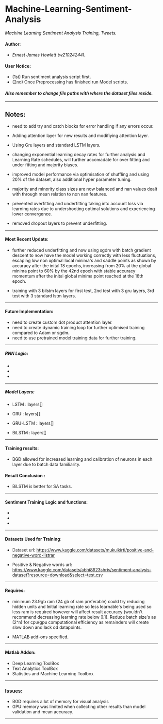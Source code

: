 # Machine-Learning-Sentiment-Analysis
*Machine Learning Sentiment Analysis Training, Tweets.*

#### Author: 
- *Ernest James Howlett (w21024244).* 

#### User Notice:

- (1st) Run sentiment analysis script first.
- (2nd) Once Preprocessing has finished run Model scripts.

 #### *Also remember to change file paths with where the dataset files reside.*


---------

## Notes: 

- need to add try and catch blocks for error handling if any errors occur.
- Adding attention layer for new results and modifiying attention layer.
- Using Gru layers and standard LSTM layers.
- changing exponential learning decay rates for further analysis and   Learning Rate schedules, will further accomadate for over fitting and under fitting and majority biases.

- improved model performance via optimisation of shuffling and using 20% of the dataset, also additional hyper parameter tuning.

- majority and minority class sizes are now balanced and nan values dealt with through mean relation to non nan features.
- prevented overfitting and underfitting taking into account loss via learning rates due to undershooting optimal solutions and experiencing lower convergence.

- removed dropout layers to prevent underfitting.
----

#### Most Recent Update: 

- further reduced underfitting and now using sgdm with batch gradient descent to now have the model working correctly with less fluctuations, escaping low non optimal local minima's and saddle points as shown by accuracy after the inital 18 epochs, increasing from 20% at the global minima point to 60% by the 42nd epoch with stable accuracy momentum after the inital global minima point reached at the 18th epoch.

- training with 3 bilstm layers for first test, 2nd test with 3 gru layers, 3rd test with 3 standard lstm layers.
----

#### Future Implementation:

- need to create custom dot product attention layer.
- need to create dynamic training loop for further optimised training compared to Adam or sgdm.
- need to use pretrained model training data for further training. 

-----
##### RNN Logic:

- 
-
-

----
##### Model Layers: 


- LSTM : layers[]

- GRU : layers[]


- GRU-LSTM : layers[]


- BiLSTM : layers[]
-----

#### Training results:  

- BGD allowed for increased learning and calibration of neurons in each layer due to batch data familiarity.


#### Result Conclusion : 

- BiLSTM is better for SA tasks.

-----
#### Sentiment Training Logic and functions:

-
-
-

-----
#### Datasets Used for Training: 


- Dataset url: https://www.kaggle.com/datasets/mukulkirti/positive-and-negative-word-listrar


- Positive & Negative words url: 
https://www.kaggle.com/datasets/abhi8923shriv/sentiment-analysis-dataset?resource=download&select=test.csv 


-----
#### Requires:
- minimum 23.9gb ram (24 gb of ram preferable) could try reducing hidden units and Initial learning rate so less learnable's being used so less ram is required however will affect result accuracy (wouldn't recommend decreasing learning rate below 0.1). Reduce batch size's as (2^n) for cpu/gpu computational efficiency as remainders will create slow down and lack od datapoints.

- MATLAB add-ons specified.
-----
#### Matlab Addon:

- Deep Learning ToolBox
- Text Analytics ToolBox
- Statistics and Machine Learning Toolbox

------

### Issues:
- BGD requires a lot of memory for visual analysis
- GPU memory was limited when collecting other results than model validation and mean accuracy.

----

